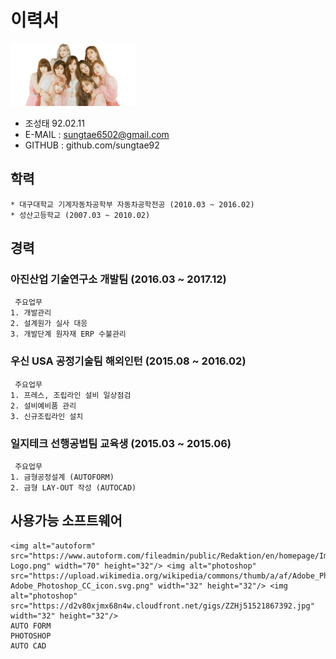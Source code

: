 # 이력서
<img alt="사진" src="https://github.com/sungtae92/smart_factory/blob/master/banner.png?raw=true" width="200" height="100"/> 

 * 조성태 92.02.11
 * E-MAIL : sungtae6502@gmail.com
 * GITHUB : github.com/sungtae92 
 
 
## 학력

	* 대구대학교 기계자동차공학부 자동차공학전공 (2010.03 ~ 2016.02)
	* 성산고등학교 (2007.03 ~ 2010.02) 
	
## 경력 

### 아진산업 기술연구소 개발팀 (2016.03 ~ 2017.12)
	 주요업무
	1. 개발관리
	2. 설계원가 실사 대응
	3. 개발단계 원자재 ERP 수불관리
	
### 우신 USA 공정기술팀 해외인턴 (2015.08 ~ 2016.02)
	 주요업무
	1. 프레스, 조립라인 설비 일상점검
	2. 설비예비품 관리
	3. 신규조립라인 설치
	
### 일지테크 선행공법팀 교육생 (2015.03 ~ 2015.06)
	 주요업무
	1. 금형공정설계 (AUTOFORM)
	2. 금형 LAY-OUT 작성 (AUTOCAD) 
	
	
## 사용가능 소프트웨어		
	<img alt="autoform" src="https://www.autoform.com/fileadmin/public/Redaktion/en/homepage/Images/Logos/AutoForm-Logo.png" width="70" height="32"/> <img alt="photoshop" src="https://upload.wikimedia.org/wikipedia/commons/thumb/a/af/Adobe_Photoshop_CC_icon.svg/220px-Adobe_Photoshop_CC_icon.svg.png" width="32" height="32"/> <img alt="photoshop" src="https://d2v80xjmx68n4w.cloudfront.net/gigs/ZZHj51521867392.jpg" width="32" height="32"/>  
	AUTO FORM  
	PHOTOSHOP  
	AUTO CAD 


